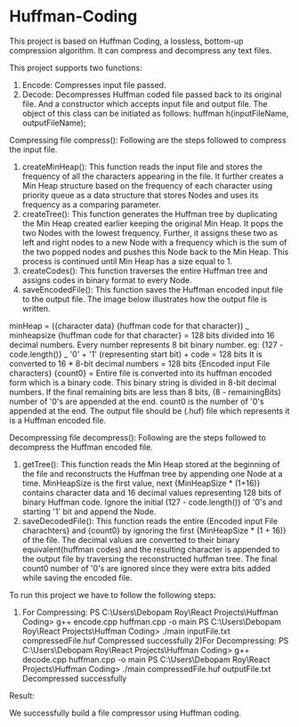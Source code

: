 # Huffman-Coding

This project is based on Huffman Coding, a lossless, bottom-up compression algorithm. It can compress and decompress any text files.

This project supports two functions:

1. Encode: Compresses input file passed.
2. Decode: Decompresses Huffman coded file passed back to its original file.
   And a constructor which accepts input file and output file. The object of this class can be initiated as follows: huffman h(inputFileName, outputFileName);

Compressing file compress(): Following are the steps followed to compress the input file.

1. createMinHeap(): This function reads the input file and stores the frequency of all the characters appearing in the file. It further creates a Min Heap structure based on the frequency of each character using priority queue as a data structure that stores Nodes and uses its frequency as a comparing parameter.
2. createTree(): This function generates the Huffman tree by duplicating the Min Heap created earlier keeping the original Min Heap. It pops the two Nodes with the lowest frequency. Further, it assigns these two as left and right nodes to a new Node with a frequency which is the sum of the two popped nodes and pushes this Node back to the Min Heap. This process is continued until Min Heap has a size equal to 1.
3. createCodes(): This function traverses the entire Huffman tree and assigns codes in binary format to every Node.
4. saveEncodedFile(): This function saves the Huffman encoded input file to the output file. The image below illustrates how the output file is written.

minHeap = ({character data} {huffman code for that character}) _ minheapsize
{huffman code for that character} = 128 bits divided into 16 decimal numbers. Every number represents 8 bit binary number.
eg: {127 - code.length()} _ '0' + '1' (representing start bit) + code = 128 bits
It is converted to 16 \* 8-bit decimal numbers = 128 bits
{Encoded input File characters} {count0} = Entire file is converted into its huffman encoded form which is a binary code. This binary string is divided in 8-bit decimal numbers. If the final remaining bits are less than 8 bits, (8 - remainingBits) number of '0's are appended at the end. count0 is the number of '0's appended at the end.
The output file should be (.huf) file which represents it is a Huffman encoded file.

Decompressing file decompress(): Following are the steps followed to decompress the Huffman encoded file.

1. getTree(): This function reads the Min Heap stored at the beginning of the file and reconstructs the Huffman tree by appending one Node at a time. MinHeapSize is the first value, next {MinHeapSize \* (1+16)} contains character data and 16 decimal values representing 128 bits of binary Huffman code. Ignore the initial (127 - code.length()) of '0's and starting '1' bit and append the Node.
2. saveDecodedFile(): This function reads the entire {Encoded input File charachters} and {count0} by ignoring the first {MinHeapSize \* (1 + 16)} of the file. The decimal values are converted to their binary equivalent(huffman codes) and the resulting character is appended to the output file by traversing the reconstructed huffman tree. The final count0 number of '0's are ignored since they were extra bits added while saving the encoded file.

To run this project we have to follow the following steps:

1. For Compressing:
   PS C:\Users\Debopam Roy\React Projects\Huffman Coding> g++ encode.cpp huffman.cpp -o main
   PS C:\Users\Debopam Roy\React Projects\Huffman Coding> ./main inputFile.txt compressedFile.huf
   Compressed successfully
   2)For Decompressing:
   PS C:\Users\Debopam Roy\React Projects\Huffman Coding> g++ decode.cpp huffman.cpp -o main
   PS C:\Users\Debopam Roy\React Projects\Huffman Coding> ./main compressedFile.huf outputFile.txt
   Decompressed successfully

Result:

We successfully build a file compressor using Huffman coding.
